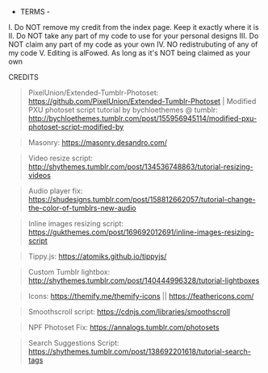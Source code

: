 - TERMS -
 
I. Do NOT remove my credit from the index page. Keep it exactly where it is
II. Do NOT take any part of my code to use for your personal designs
III. Do NOT claim any part of my code as your own
IV. NO redistrubuting of any of my code
V. Editing is alFowed. As long as it's NOT being claimed as your own

CREDITS
 
> PixelUnion/Extended-Tumblr-Photoset: https://github.com/PixelUnion/Extended-Tumblr-Photoset | Modified PXU photoset script tutorial by bychloethemes @ tumblr: http://bychloethemes.tumblr.com/post/155956945114/modified-pxu-photoset-script-modified-by

> Masonry: https://masonry.desandro.com/
 
> Video resize script: http://shythemes.tumblr.com/post/134536748863/tutorial-resizing-videos

> Audio player fix: https://shudesigns.tumblr.com/post/158812662057/tutorial-change-the-color-of-tumblrs-new-audio
 
> Inline images resizing script: https://gukthemes.com/post/169692012691/inline-images-resizing-script
 
> Tippy.js: https://atomiks.github.io/tippyjs/
 
> Custom Tumblr lightbox: http://shythemes.tumblr.com/post/140444996328/tutorial-lightboxes
 
> Icons: https://themify.me/themify-icons || https://feathericons.com/

> Smoothscroll script: https://cdnjs.com/libraries/smoothscroll

> NPF Photoset Fix: https://annalogs.tumblr.com/photosets

> Search Suggestions Script: https://shythemes.tumblr.com/post/138692201618/tutorial-search-tags 

